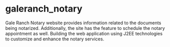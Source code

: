# galeranch_notary
Gale Ranch Notary website provides information related to the documents being notarized. Additionally, the site has the feature to schedule the notary appointment as well.  Building the web application using J2EE technologies to customize and enhance the notary services.
